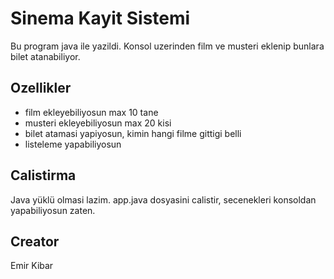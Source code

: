 # Sinema Kayit Sistemi

Bu program java ile yazildi. Konsol uzerinden film ve musteri eklenip bunlara bilet atanabiliyor.

## Ozellikler

- film ekleyebiliyosun max 10 tane
- musteri ekleyebiliyosun max 20 kisi
- bilet atamasi yapiyosun, kimin hangi filme gittigi belli
- listeleme yapabiliyosun

## Calistirma

Java yüklü olmasi lazim. app.java dosyasini calistir, secenekleri konsoldan yapabiliyosun zaten.

## Creator
Emir Kibar
